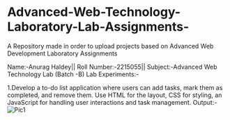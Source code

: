 # Advanced-Web-Technology-Laboratory-Lab-Assignments-
A Repository made in order to upload projects based on Advanced Web Development Laboratory Assignments

Name:-Anurag Haldey||
Roll Number:-2215055||
Subject:-Advanced Web Technology Lab (Batch -B)
Lab Experiments:-

1.Develop a to-do list application where users can add tasks, mark them as completed, and remove them. Use HTML for the layout, CSS for styling, an JavaScript for handling user interactions and task management.
Output:-
![Pic1](https://github.com/anuraghaldey/Advanced-Web-Technology-Laboratory-Lab-Assignments-/assets/113175706/39a81164-e5b1-4731-ba40-813eb5a27f46)
